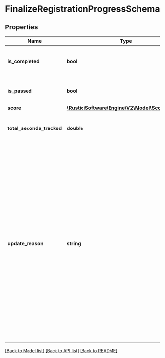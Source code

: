 # FinalizeRegistrationProgressSchema

## Properties
Name | Type | Description | Notes
------------ | ------------- | ------------- | -------------
**is_completed** | **bool** | If provided, sets final completion status to completed (true) or incomplete (false) | [optional] 
**is_passed** | **bool** | If provided, sets final success status to passed (true) or failed (false) | [optional] 
**score** | [**\RusticiSoftware\Engine\V2\Model\ScoreSchema**](ScoreSchema.md) |  | [optional] 
**total_seconds_tracked** | **double** | If provided, sets final tracked time (how long the course or activity took to complete) | [optional] 
**update_reason** | **string** | The reason why this was finalized. Possible reasons are: tested out (TestOut), or completed an equivalent activity within this course (Equivalent), or completed an equivalent activity outside of this course (ExternalEquivalent), or an administrator has marked this as complete (Administrative), or another reason (Other). Note that Other is not a valid reason for cmi5 because cmi5 requires the waived reason to be one of the four reasons defined in the cmi5 specification. Otherwise, the Other reason may be used with the other learning standards. | [optional] [default to 'Administrative']

[[Back to Model list]](../README.md#documentation-for-models) [[Back to API list]](../README.md#documentation-for-api-endpoints) [[Back to README]](../README.md)


